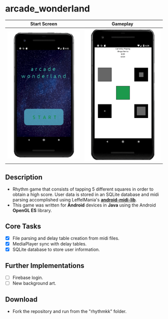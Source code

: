 # arcade_wonderland

| Start Screen | Gameplay |
---------------- | ----------------
| ![alt text](https://github.com/kabicin/arcade_wonderland/blob/master/img/aw1.png) | ![alt text](https://github.com/kabicin/arcade_wonderland/blob/master/img/aw2.png) |

## Description
- Rhythm game that consists of tapping 5 different squares in order to obtain a high score. User data is stored in an SQLite database and midi parsing accomplished using LeffelMania's [<b>android-midi-lib</b>](https://github.com/LeffelMania/android-midi-lib).
- This game was written for <b>Android</b> devices in <b>Java</b> using the Android <b>OpenGL ES</b> library.

## Core Tasks
- [x] File parsing and delay table creation from midi files.
- [x] MediaPlayer sync with delay tables.
- [x] SQLite database to store user information.

## Further Implementations
- [ ] Firebase login.
- [ ] New background art.

## Download
- Fork the repository and run from the "rhythmkk" folder.

